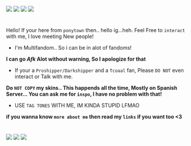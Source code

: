 <img src="https://64.media.tumblr.com/a24947c3c9b7379072768df469b54218/41e7641c3166a530-30/s100x200/046b1959c38ca25e2ffa1df4ada4d433915a4b6f.pnj" width="" height="" />  <img src="https://64.media.tumblr.com/4f6a8535a1c2fc320ad7bef834801396/41e7641c3166a530-0f/s100x200/e3531b933ebe96254f9402b11ba450d31e45c8d8.pnj" width="" height="" /> <img src="https://64.media.tumblr.com/f21c1f158f1686fd4faea3b0a3c3a889/41e7641c3166a530-24/s100x200/9142f0fdbe284e5f82da3ac3f708700636e71fbf.pnj" width="" height="" /> <img src="https://64.media.tumblr.com/ea3222e472901d7812a3be76eda1dcbd/41e7641c3166a530-f0/s100x200/bfe3cbc80f074ce31c6fdbdbf986d9ffab50462e.pnj" width="" height="" /> 

#
Hello! If your here from `ponytown` then.. hello ig...heh. 
Feel Free to `interact` with me, I love meeting New people!

 - I'm Multifandom.. So i can be in alot of fandoms!

 **I  can go *Afk* Alot without warning, So I apologize for that**

- If your a `Proshipper/Darkshipper` and a `Tcoaal` fan, Please `DO NOT` even interact or Talk with me.

**Do `NOT COPY` my skins.. This happends all the time, Mostly on Spanish Server...
You can ask me for `inspo`, I have no problem with that!**

- USE `TAG TONES` WITH ME, IM KINDA STUPID LFMAO 

**if you wanna know `more about me`
then read my `links` if you want too <3**

#
<img src="https://64.media.tumblr.com/15d05f8759568686ef52d5dfdd3940e0/75cb7d2f57b85f91-27/s250x400/216e1968c1625e587aed202e9481219c461b64ff.gifv" width="" height="" />  <img src="https://64.media.tumblr.com/e3a12c712e064d9fd130c620768db480/75cb7d2f57b85f91-40/s250x400/f30b5d16139e1402280dcbad7e8ba7108a62a013.gifv" width="" height="" /> <img src="https://64.media.tumblr.com/8d70c0e40d16ee129b2383a83d7d08e4/75cb7d2f57b85f91-f0/s250x400/e2fe6723f47b19ebbaae6ad70ccac81c32e4b279.gifv" width="" height="" /> 
#





